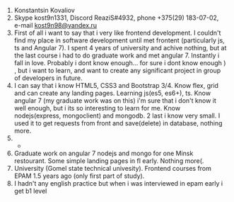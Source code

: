 1. Konstantsin Kovaliov
2. Skype kost9n1331, Discord ReaziS#4932, phone +375(29) 183-07-02, e-mail kost9n98@yandex.ru
3. First of all i want to say that i very like frontend development. I couldn't find my place in software development until met frontent (particularly js, ts and Angular 7). I spent 4 years of university and achive nothing, but at the last course i had to do graduate work and met angular 7. Instantly i fall in love. Probably i dont know enough... for sure i dont know enough ) , but i want to learn, and want to create any significant project in group of developers in future.
4. I can say that i know HTML5, CSS3 and Bootstrap 3/4. Know flex, grid and can create any landing pages. Learning js(es5, es6+), ts. Know angular 7 (my graduate work was on this)  i'm sure that i don't know it well enough, but i its so interesting to learn for me. Know nodejs(express, mongoclient) and mongodb. 2 last i know very small. I used it to get requests from front and save(delete) in database, nothing more.
5. -
6. Graduate work on angular 7 nodejs and mongo for one Minsk restourant. Some simple landing pages in fl early. Nothing more(.
7. University (Gomel state technical univesity). Frontend courses from EPAM 1.5 years ago (only first part of study).
8. I hadn't any english practice but when i was interviewed in epam early i get b1 level

